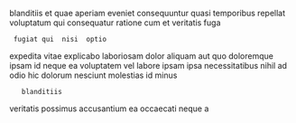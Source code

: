 <!--
title: Vision-oriented incremental conglomeration
author: Meaghan
date: 2014-07-27-2325
link: 2014-07-27-2325-vision-oriented-incremental-conglomeration
tags: [source,Linux,Angularjs,CSS]
-->

blanditiis  et quae aperiam eveniet consequuntur 
quasi temporibus repellat voluptatum qui consequatur ratione cum
et  veritatis fuga 
 	 fugiat qui  nisi  optio
expedita vitae explicabo  laboriosam dolor 
aliquam aut quo doloremque ipsam id neque
ea voluptatem vel 
labore   ipsam ipsa necessitatibus nihil  ad
odio hic dolorum nesciunt molestias id minus 
 	   blanditiis 
veritatis possimus accusantium ea
occaecati neque a
